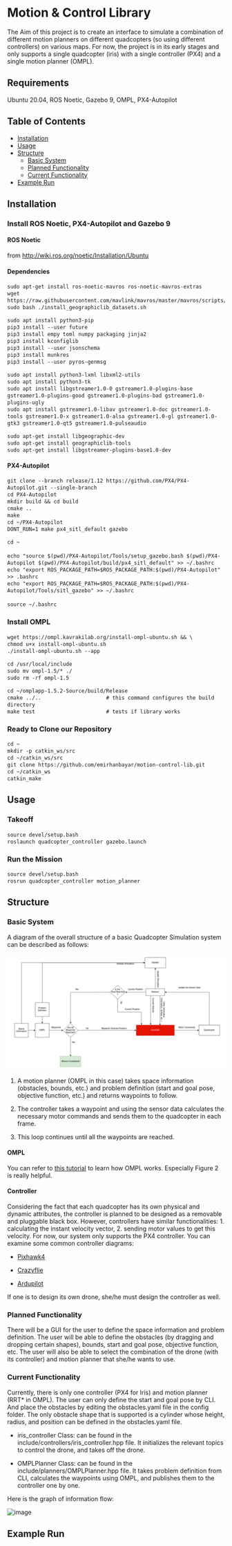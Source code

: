 # Motion & Control Library

The Aim of this project is to create an interface to simulate a combination of different motion planners on different quadcopters (so using different controllers) on various maps. For now, the project is in its early stages and only supports a single quadcopter (iris) with a single controller (PX4) and a single motion planner (OMPL). 

## Requirements
Ubuntu 20.04, ROS Noetic, Gazebo 9, OMPL, PX4-Autopilot

## Table of Contents

- [Installation](#installation)
- [Usage](#usage)
- [Structure](#structure)
    - [Basic System](#basic-system)
    - [Planned Functionality](#planned-functionality)
    - [Current Functionality](#current-functionality)
- [Example Run](#example-run)

## Installation <a name="installation"></a>

### Install ROS Noetic, PX4-Autopilot and Gazebo 9

#### ROS Noetic

from http://wiki.ros.org/noetic/Installation/Ubuntu

#### Dependencies

```
sudo apt-get install ros-noetic-mavros ros-noetic-mavros-extras
wget https://raw.githubusercontent.com/mavlink/mavros/master/mavros/scripts/install_geographiclib_datasets.sh
sudo bash ./install_geographiclib_datasets.sh  
```
```
sudo apt install python3-pip
pip3 install --user future
pip3 install empy toml numpy packaging jinja2
pip3 install kconfiglib
pip3 install --user jsonschema
pip3 install munkres
pip3 install --user pyros-genmsg
```
```
sudo apt install python3-lxml libxml2-utils
sudo apt install python3-tk
sudo apt install libgstreamer1.0-0 gstreamer1.0-plugins-base gstreamer1.0-plugins-good gstreamer1.0-plugins-bad gstreamer1.0-plugins-ugly
sudo apt install gstreamer1.0-libav gstreamer1.0-doc gstreamer1.0-tools gstreamer1.0-x gstreamer1.0-alsa gstreamer1.0-gl gstreamer1.0-gtk3 gstreamer1.0-qt5 gstreamer1.0-pulseaudio
```
```
sudo apt-get install libgeographic-dev
sudo apt-get install geographiclib-tools
sudo apt-get install libgstreamer-plugins-base1.0-dev
```

#### PX4-Autopilot

```
git clone --branch release/1.12 https://github.com/PX4/PX4-Autopilot.git --single-branch 
cd PX4-Autopilot
mkdir build && cd build
cmake ..
make
cd ~/PX4-Autopilot
DONT_RUN=1 make px4_sitl_default gazebo
```
```
cd ~

echo "source $(pwd)/PX4-Autopilot/Tools/setup_gazebo.bash $(pwd)/PX4-Autopilot $(pwd)/PX4-Autopilot/build/px4_sitl_default" >> ~/.bashrc
echo "export ROS_PACKAGE_PATH=$ROS_PACKAGE_PATH:$(pwd)/PX4-Autopilot" >> .bashrc
echo "export ROS_PACKAGE_PATH=$ROS_PACKAGE_PATH:$(pwd)/PX4-Autopilot/Tools/sitl_gazebo" >> ~/.bashrc

source ~/.bashrc
```

### Install OMPL

```
wget https://ompl.kavrakilab.org/install-ompl-ubuntu.sh && \
chmod u+x install-ompl-ubuntu.sh
./install-ompl-ubuntu.sh --app
```

```
cd /usr/local/include
sudo mv ompl-1.5/* ./
sudo rm -rf ompl-1.5
```

```
cd ~/omplapp-1.5.2-Source/build/Release
cmake ../..                     # this command configures the build directory
make test                       # tests if library works
```

### Ready to Clone our Repository

```
cd ~
mkdir -p catkin_ws/src
cd ~/catkin_ws/src
git clone https://github.com/emirhanbayar/motion-control-lib.git
cd ~/catkin_ws
catkin_make
```

## Usage <a name="usage"></a>

### Takeoff

```
source devel/setup.bash
roslaunch quadcopter_controller gazebo.launch
```

### Run the Mission

```
source devel/setup.bash
rosrun quadcopter_controller motion_planner
```

## Structure <a name="structure"></a>

### Basic System <a name="basic-system"></a>
A diagram of the overall structure of a basic Quadcopter Simulation system can be described as follows:

![image](./images/System-Structure.png)

1. A motion planner (OMPL in this case) takes space information (obstacles, bounds, etc.) and problem definition (start and goal pose, objective function, etc.) and returns waypoints to follow.

2. The controller takes a waypoint and using the sensor data calculates the necessary motor commands and sends them to the quadcopter in each frame.

3. This loop continues until all the waypoints are reached.

#### OMPL

You can refer to [this tutorial](https://ieeexplore.ieee.org/stamp/stamp.jsp?tp=&arnumber=6377468) to learn how OMPL works. Especially Figure 2 is really helpful.

#### Controller

Considering the fact that each quadcopter has its own physical and dynamic attributes, the controller is planned to be designed as a removable and pluggable black box. However, controllers have similar functionalities: 1. calculating the instant velocity vector, 2. sending motor values to get this velocity. For now, our system only supports the PX4 controller. You can examine some common controller diagrams:

- [Pixhawk4](https://docs.px4.io/main/en/flight_stack/controller_diagrams.html)

- [Crazyflie](https://www.bitcraze.io/documentation/repository/crazyflie-firmware/master/functional-areas/sensor-to-control/controllers/)

- [Ardupilot](https://ardupilot.org/dev/docs/apmcopter-programming-attitude-control-2.html)

If one is to design its own drone, she/he must design the controller as well.

### Planned Functionality <a name="planned-functionality"></a>

There will be a GUI for the user to define the space information and problem definition. The user will be able to define the obstacles (by dragging and dropping certain shapes), bounds, start and goal pose, objective function, etc. The user will also be able to select the combination of the drone (with its controller) and motion planner that she/he wants to use.

### Current Functionality <a name="current-functionality"></a>

Currently, there is only one controller (PX4 for Iris) and motion planner (RRT* in OMPL). The user can only define the start and goal pose by CLI. And place the obstacles by editing the obstacles.yaml file in the config folder. The only obstacle shape that is supported is a cylinder whose height, radius, and position can be defined in the obstacles.yaml file.

- iris_controller Class: can be found in the include/controllers/iris_controller.hpp file. It initializes the relevant topics to control the drone, and takes off the drone.

- OMPLPlanner Class: can be found in the include/planners/OMPLPlanner.hpp file. It takes problem definition from CLI, calculates the waypoints using OMPL, and publishes them to the controller one by one.

Here is the graph of information flow:

![image](./images/Information-Flow.png)

## Example Run <a name="example-run"></a>

